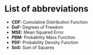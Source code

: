 # List of abbreviations

- **CDF:** Cumulative Distribution Function
- **DoF:** Degrees of Freedom
- **MSE:** Mean Squared Error
- **PBM:** Probability Mass Function
- **PDF:** Probability Density Function
- **SoS:** Sum of Squares
